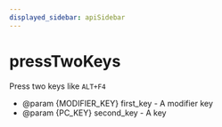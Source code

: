 ```yaml
---
displayed_sidebar: apiSidebar
---
```

# pressTwoKeys

<span class="theme-doc-version-badge badge badge--secondary"></span>

Press two keys like `ALT+F4`

   * @param {MODIFIER_KEY} first_key - A modifier key
   * @param {PC_KEY} second_key - A key

